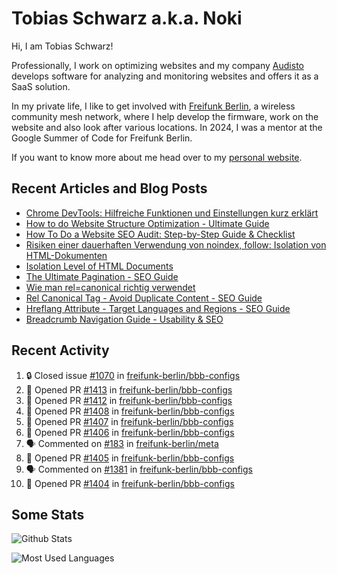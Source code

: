 # Tobias Schwarz a.k.a. Noki

Hi, I am Tobias Schwarz!

Professionally, I work on optimizing websites and my company [Audisto](https://audisto.com/) develops software for analyzing and monitoring websites and offers it as a SaaS solution.

In my private life, I like to get involved with [Freifunk Berlin](https://berlin.freifunk.net/en/), a wireless community mesh network, where I help develop the firmware, work on the website and also look after various locations. In 2024, I was a mentor at the Google Summer of Code for Freifunk Berlin.

If you want to know more about me head over to my [personal website](https://www.tobias-schwarz.com/).

## Recent Articles and Blog Posts

* [Chrome DevTools: Hilfreiche Funktionen und Einstellungen kurz erklärt](https://www.afs-akademie.org/magazin/chrome-devtools/)
* [How to do Website Structure Optimization - Ultimate Guide](https://audisto.com/guides/structure-optimization/)
* [How To Do a Website SEO Audit: Step-by-Step Guide & Checklist](https://audisto.com/guides/website-audit/)
* [Risiken einer dauerhaften Verwendung von noindex, follow: Isolation von HTML-Dokumenten](https://www.websiteboosting.com/magazin/55/risiken-einer-dauerhaften-verwendung-von-noindex-follow-isolation-von-html-dokumenten.html)
* [Isolation Level of HTML Documents](https://audisto.com/help/crawler/features/isolation/)
* [The Ultimate Pagination - SEO Guide](https://audisto.com/guides/pagination/)
* [Wie man rel=canonical richtig verwendet](https://www.websiteboosting.com/magazin/35/wie-man-relcanonical-richtig-einsetzt.html)
* [Rel Canonical Tag - Avoid Duplicate Content - SEO Guide](https://audisto.com/guides/canonical/)
* [Hreflang Attribute - Target Languages and Regions - SEO Guide](https://audisto.com/guides/hreflang/)
* [Breadcrumb Navigation Guide - Usability & SEO](https://audisto.com/guides/breadcrumb/)

## Recent Activity

<!--START_SECTION:activity-->
1. 🔒 Closed issue [#1070](https://github.com/freifunk-berlin/bbb-configs/issues/1070) in [freifunk-berlin/bbb-configs](https://github.com/freifunk-berlin/bbb-configs)
2. 💪 Opened PR [#1413](undefined) in [freifunk-berlin/bbb-configs](https://github.com/freifunk-berlin/bbb-configs)
3. 💪 Opened PR [#1412](undefined) in [freifunk-berlin/bbb-configs](https://github.com/freifunk-berlin/bbb-configs)
4. 💪 Opened PR [#1408](undefined) in [freifunk-berlin/bbb-configs](https://github.com/freifunk-berlin/bbb-configs)
5. 💪 Opened PR [#1407](undefined) in [freifunk-berlin/bbb-configs](https://github.com/freifunk-berlin/bbb-configs)
6. 💪 Opened PR [#1406](undefined) in [freifunk-berlin/bbb-configs](https://github.com/freifunk-berlin/bbb-configs)
7. 🗣 Commented on [#183](https://github.com/freifunk-berlin/meta/issues/183#issuecomment-3441144590) in [freifunk-berlin/meta](https://github.com/freifunk-berlin/meta)
8. 💪 Opened PR [#1405](undefined) in [freifunk-berlin/bbb-configs](https://github.com/freifunk-berlin/bbb-configs)
9. 🗣 Commented on [#1381](https://github.com/freifunk-berlin/bbb-configs/issues/1381#issuecomment-3436026276) in [freifunk-berlin/bbb-configs](https://github.com/freifunk-berlin/bbb-configs)
10. 💪 Opened PR [#1404](undefined) in [freifunk-berlin/bbb-configs](https://github.com/freifunk-berlin/bbb-configs)
<!--END_SECTION:activity-->

## Some Stats

![Github Stats](https://github-readme-stats.vercel.app/api?username=noki&rank_icon=github&theme=transparent&card_width=450)

![Most Used Languages](https://github-readme-stats.vercel.app/api/top-langs?username=noki&layout=compact&langs_count=8&theme=transparent&card_width=450)
